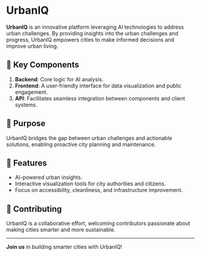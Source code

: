 # UrbanIQ

**UrbanIQ** is an innovative platform leveraging AI technologies to address urban challenges. By providing insights into the urban challenges and progress, UrbanIQ empowers cities to make informed decisions and improve urban living.

## 🌟 Key Components
1. **Backend**: Core logic for AI analysis.  
2. **Frontend**: A user-friendly interface for data visualization and public engagement.  
3. **API**: Facilitates seamless integration between components and client systems.

## 🎯 Purpose
UrbanIQ bridges the gap between urban challenges and actionable solutions, enabling proactive city planning and maintenance.

## 🚀 Features
- AI-powered urban insights.
- Interactive visualization tools for city authorities and citizens.
- Focus on accessibility, cleanliness, and infrastructure improvement.

## 🤝 Contributing
UrbanIQ is a collaborative effort, welcoming contributors passionate about making cities smarter and more sustainable.

---

**Join us** in building smarter cities with UrbanIQ!
